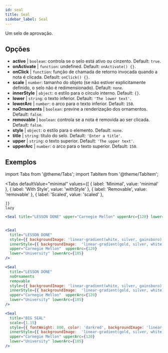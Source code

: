 ```yaml
---
id: seal 
title: Seal
sidebar_label: Seal
---
```


Um selo de aprovação.

## Opções

* __active__ | `boolean`: controla se o selo está ativo ou cinzento. Default: `true`.
* __onActivate__ | `function`: undefined. Default: `onActivate() {}`.
* __onClick__ | `function`: função de chamada de retorno invocada quando a nota é clicada. Default: `onClick() {}`.
* __scale__ | `number`: tamanho do objeto (se não estiver explicitamente definido, o selo não é redimensionado). Default: `none`.
* __innerStyle__ | `object`: o estilo para o círculo interno. Default: `{}`.
* __lower__ | `string`: o texto inferior. Default: `'The lower text'`.
* __lowerArc__ | `number`: o arco para o texto inferior. Default: `150`.
* __noOrnaments__ | `boolean`: previne a renderização dos ornamentos. Default: `false`.
* __removable__ | `boolean`: controla se a nota é removida ao ser clicada. Default: `false`.
* __style__ | `object`: o estilo para o elemento. Default: `none`.
* __title__ | `string`: título do selo. Default: `'Enter a title'`.
* __upper__ | `string`: o texto superior. Default: `'The upper text'`.
* __upperArc__ | `number`: o arco para o texto superior. Default: `150`.


## Exemplos

import Tabs from '@theme/Tabs';
import TabItem from '@theme/TabItem';

<Tabs
    defaultValue="minimal"
    values={[
        { label: 'Minimal', value: 'minimal' },
        { label: 'With Style', value: 'withStyle' },
        { label: 'Removable', value: 'removable' },
        { label: 'Scaled', value: 'scaled' },

    ]}
    lazy
>

<TabItem value="minimal">

```jsx live
<Seal title="LESSON DONE" upper="Carnegie Mellon" upperArc={120} lower="University" lowerArc={105} />
```
</TabItem>

<TabItem value="withStyle">

```jsx live

<Seal 
  title="LESSON DONE" 
  style={{ backgroundImage: 'linear-gradient(white, silver, gainsboro)'}}
  innerStyle={{ backgroundImage:  'linear-gradient(gold, silver, white)' }}
  upper="Carnegie Mellon"  upperArc={120} 
  lower="University" lowerArc={105}
/>
```

</TabItem>

<TabItem value="removable">

```jsx live
<Seal 
  title="LESSON DONE" 
  noOrnaments
  removable
  style={{ backgroundImage: 'linear-gradient(white, silver, gainsboro)'}}
  innerStyle={{ backgroundImage:  'linear-gradient(gold, silver, white)' }}
  upper="Carnegie Mellon"  upperArc={120} 
  lower="University" lowerArc={105}
/>
```
</TabItem>

<TabItem value="scaled">

```jsx live
<Seal 
  title="BIG SEAL" 
  scale={1.15}
  style={{ fontWeight: 800, color: 'darkred', backgroundImage: 'linear-gradient(white, silver, gainsboro)'}}
  innerStyle={{ backgroundImage:  'linear-gradient(gold, silver, white)' }}
  upper="Carnegie Mellon" upperArc={120} 
  lower="University" lowerArc={105}
/>
```
</TabItem>

</Tabs>
